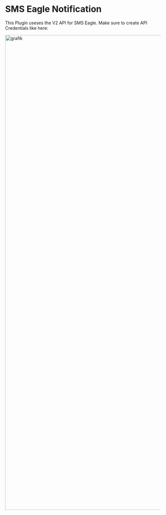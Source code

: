 # SMS Eagle Notification

This Plugin useses the V2 API for SMS Eagle.
Make sure to create API Credentials like here:

<img width="2474" height="1536" alt="grafik" src="https://github.com/user-attachments/assets/be20edcd-4ff3-4616-a20d-d3af12acf5ed" />
